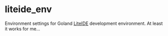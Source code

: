 # liteide_env
Environment settings for Goland [LiteIDE](https://github.com/visualfc/liteide) development environment. 
At least it works for me...
